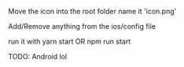 Move the icon into the root folder
name it 'icon.png'

Add/Remove anything from the ios/config file

run it with
yarn start
OR
npm run start



TODO:
Android lol